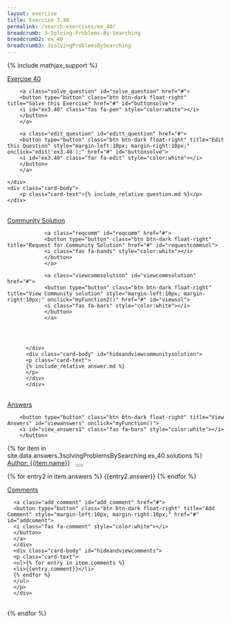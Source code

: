```yaml
---
layout: exercise
title: Exercise 3.40
permalink: /search-exercises/ex_40/
breadcrumb: 3-Solving-Problems-By-Searching
breadcrumb2: ex_40
breadcrumb3: 3solvingProblemsBySearching
---
```


{% include mathjax_support %}

<div class="card">
    <div class="card-header p-2">
        <a href='#' class="p-2">Exercise 40
        </a>

        <a class="solve_question" id="solve_question" href="#">
        <button type="button" class="btn btn-dark float-right" title="Solve this Exercise" href="#" id="buttonsolve">
        <i id="ex3.40" class="fas fa-pen" style="color:white"></i>
        </button>
        </a>

        <a class="edit_question" id="editt_question" href="#">
        <button type="button" class="btn btn-dark float-right" title="Edit this Question" style="margin-left:10px; margin-right:10px;" onclick="edit('ex3.40');" href="#" id="buttonsolve">
        <i id="ex3.40" class="far fa-edit" style="color:white"></i>
        </button>
        </a>

    </div>
    <div class="card-body">
        <p class="card-text">{% include_relative question.md %}</p>
    </div>
</div>

<br>
<div class="card">
    <div class="card-header p-2">
        <a href="#" class="p-2">Community Solution</a>



                <a class="reqcomm" id="reqcomm" href="#">
                <button type="button" class="btn btn-dark float-right" title="Request for Community Solution" href="#" id="requestcommsol">
                <i class="fas fa-hands" style="color:white"></i>
                </button>
                </a>

                <a class="viewcommsolution" id="viewcommsolution" href="#">
                <button type="button" class="btn btn-dark float-right" title="View Community solution" style="margin-left:10px; margin-right:10px;" onclick="myFunction2()" href="#" id="viewsol">
                <i class="fas fa-bars" style="color:white"></i>
                </button>
                </a>




          </div>
          <div class="card-body" id="hideandviewcommunitysolution">
          <p class="card-text">
          {% include_relative answer.md %}
          </p>
          </div>
          </div>
<br>
<div class="card">
    <div class="card-header p-2">
        <a href="#" class="p-2">Answers</a>


        <button type="button" class="btn btn-dark float-right" title="View Answers" id="viewanswers" onclick="myFunction()">
        <i id="view_answers1" class="fas fa-bars" style="color:white"></i>
        </button>

</div>
<div class="card-body" id="hideandviewanswers">
{% for item in site.data.answers.3solvingProblemsBySearching.ex_40.solutions %}
<div class="card">
   <div class="card-header p-2">
      <a href="#" class="p-2">Author: {{item.name}}</a>
      <a class="upvote_answer" id="upvote_answer" href="#">
      <button type="button" class="btn btn-dark float-right" title="Upvote answer" style="margin-left:10px; margin-right:10px;" href="#" id="upvoteanswer">
      <i class="far fa-thumbs-up" style="color:white"></i>
      </button>
      </a>
      </div>
<div class="card-body">
<p class="card-text">
{% for entry2 in item.answers %}
{{entry2.answer}}
{% endfor %}
</p>
<div class="card">
   <div class="card-header p-2">
      <a href="#" class="p-2">Comments</a>

      <a class="add_comment" id="add_comment" href="#">
      <button type="button" class="btn btn-dark float-right" title="Add Comment" style="margin-left:10px; margin-right:10px;" href="#" id="addcoment">
      <i class="fas fa-comment" style="color:white"></i>
      </button>
      </a>
      </div>
      <div class="card-body" id="hideandviewcomments">
      <p class="card-text">
      <ul>{% for entry in item.comments %}
      <li>{{entry.comment}}</li>
      {% endfor %}
      </ul>
      </p>
      </div>
</div>
</div>
</div>
<br>
{% endfor %}
